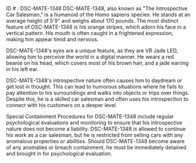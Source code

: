 ID # : DSC-MATE-1348
DSC-MATE-1348, also known as "The Introspective Car Salesman," is a humanoid of the Homo sapiens species. He stands at an average height of 5'9" and weighs about 170 pounds. The most distinct feature of DSC-MATE-1348 is his orange stripes, which adorn his face in a vertical pattern. His mouth is often caught in a frightened expression, making him appear timid and nervous.

DSC-MATE-1348's eyes are a unique feature, as they are VR Jade LED, allowing him to perceive the world in a digital manner. He wears a red beanie on his head, which covers most of his brown hair, and a jade earring in his left ear.

DSC-MATE-1348's introspective nature often causes him to daydream or get lost in thought. This can lead to humorous situations where he fails to pay attention to his surroundings and walks into objects or trips over things. Despite this, he is a skilled car salesman and often uses his introspection to connect with his customers on a deeper level.

Special Containment Procedures for DSC-MATE-1348 include regular psychological evaluations and monitoring to ensure that his introspective nature does not become a liability. DSC-MATE-1348 is allowed to continue his work as a car salesman, but he is restricted from selling cars with any anomalous properties or abilities. Should DSC-MATE-1348 become aware of any anomalies or breach containment, he must be immediately detained and brought in for psychological evaluation.